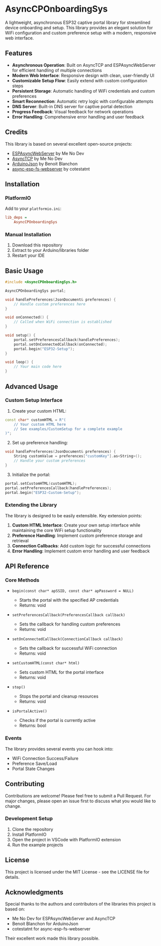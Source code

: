 # AsyncCPOnboardingSys

A lightweight, asynchronous ESP32 captive portal library for streamlined device onboarding and setup. This library provides an elegant solution for WiFi configuration and custom preference setup with a modern, responsive web interface.

## Features

- **Asynchronous Operation**: Built on AsyncTCP and ESPAsyncWebServer for efficient handling of multiple connections
- **Modern Web Interface**: Responsive design with clean, user-friendly UI
- **Customizable Setup Flow**: Easily extend with custom configuration steps
- **Persistent Storage**: Automatic handling of WiFi credentials and custom preferences
- **Smart Reconnection**: Automatic retry logic with configurable attempts
- **DNS Server**: Built-in DNS server for captive portal detection
- **Progress Feedback**: Visual feedback for network operations
- **Error Handling**: Comprehensive error handling and user feedback

## Credits

This library is based on several excellent open-source projects:

- [ESPAsyncWebServer](https://github.com/me-no-dev/ESPAsyncWebServer) by Me No Dev
- [AsyncTCP](https://github.com/me-no-dev/AsyncTCP) by Me No Dev
- [ArduinoJson](https://github.com/bblanchon/ArduinoJson) by Benoit Blanchon
- [async-esp-fs-webserver](https://github.com/cotestatnt/async-esp-fs-webserver) by cotestatnt

## Installation

### PlatformIO

Add to your `platformio.ini`:

```ini
lib_deps =
    AsyncCPOnboardingSys
```

### Manual Installation

1. Download this repository
2. Extract to your Arduino/libraries folder
3. Restart your IDE

## Basic Usage

```cpp
#include <AsyncCPOnboardingSys.h>

AsyncCPOnboardingSys portal;

void handlePreferences(JsonDocument& preferences) {
    // Handle custom preferences here
}

void onConnected() {
    // Called when WiFi connection is established
}

void setup() {
    portal.setPreferencesCallback(handlePreferences);
    portal.setOnConnectedCallback(onConnected);
    portal.begin("ESP32-Setup");
}

void loop() {
    // Your main code here
}
```

## Advanced Usage

### Custom Setup Interface

1. Create your custom HTML:
```cpp
const char* customHTML = R"(
    // Your custom HTML here
    // See examples/CustomSetup for a complete example
)";
```

2. Set up preference handling:
```cpp
void handlePreferences(JsonDocument& preferences) {
    String customValue = preferences["customKey"].as<String>();
    // Handle your custom preferences
}
```

3. Initialize the portal:
```cpp
portal.setCustomHTML(customHTML);
portal.setPreferencesCallback(handlePreferences);
portal.begin("ESP32-Custom-Setup");
```

### Extending the Library

The library is designed to be easily extensible. Key extension points:

1. **Custom HTML Interface**: Create your own setup interface while maintaining the core WiFi setup functionality
2. **Preference Handling**: Implement custom preference storage and retrieval
3. **Connection Callbacks**: Add custom logic for successful connections
4. **Error Handling**: Implement custom error handling and user feedback

## API Reference

### Core Methods

- `begin(const char* apSSID, const char* apPassword = NULL)`
  - Starts the portal with the specified AP credentials
  - Returns: void

- `setPreferencesCallback(PreferencesCallback callback)`
  - Sets the callback for handling custom preferences
  - Returns: void

- `setOnConnectedCallback(ConnectionCallback callback)`
  - Sets the callback for successful WiFi connection
  - Returns: void

- `setCustomHTML(const char* html)`
  - Sets custom HTML for the portal interface
  - Returns: void

- `stop()`
  - Stops the portal and cleanup resources
  - Returns: void

- `isPortalActive()`
  - Checks if the portal is currently active
  - Returns: bool

### Events

The library provides several events you can hook into:

- WiFi Connection Success/Failure
- Preference Save/Load
- Portal State Changes

## Contributing

Contributions are welcome! Please feel free to submit a Pull Request. For major changes, please open an issue first to discuss what you would like to change.

### Development Setup

1. Clone the repository
2. Install PlatformIO
3. Open the project in VSCode with PlatformIO extension
4. Run the example projects

## License

This project is licensed under the MIT License - see the LICENSE file for details.

## Acknowledgments

Special thanks to the authors and contributors of the libraries this project is based on:

- Me No Dev for ESPAsyncWebServer and AsyncTCP
- Benoit Blanchon for ArduinoJson
- cotestatnt for async-esp-fs-webserver

Their excellent work made this library possible.